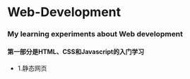 # Web-Development
### My learning experiments about Web development
#### 第一部分是HTML、CSS和Javascript的入门学习
* 1.静态网页

